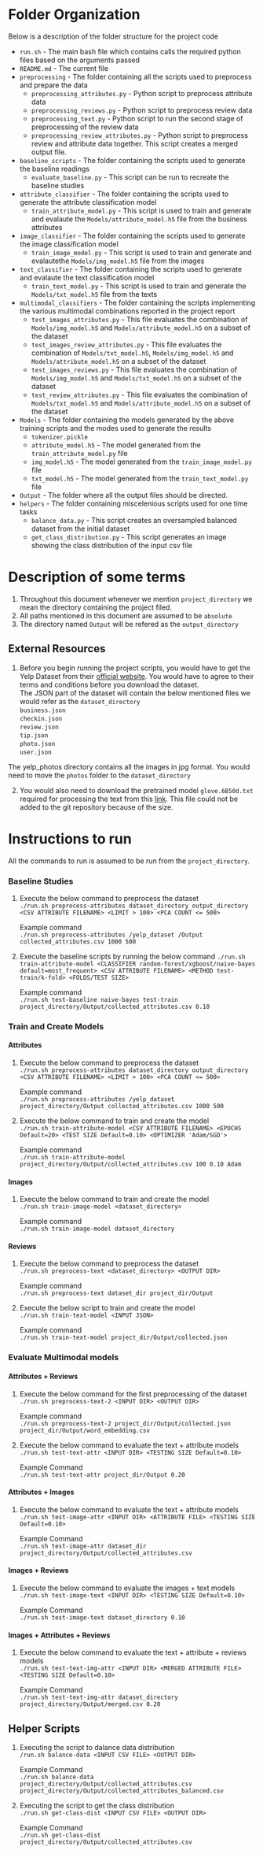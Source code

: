 # Folder Organization
Below is a description of the folder structure for the project code
* `run.sh` - The main bash file which contains calls the required python files based on the arguments passed
* `README.md` - The current file
* `preprocessing` - The folder containing all the scripts used to preprocess and prepare the data
    * `preprocessing_attributes.py` - Python script to preprocess attribute data
    * `preprocessing_reviews.py` - Python script to preprocess review data
    * `preprocessing_text.py` - Python script to run the second stage of preprocessing of the review data
    * `preprocessing_review_attributes.py` - Python script to preprocess review and attribute data together. This script creates a merged output file.
* `baseline_scripts` - The folder containing the scripts used to generate the baseline readings
    * `evaluate_baseline.py` - This script can be run to recreate the baseline studies
* `attribute_classifier` - The folder containing the scripts used to generate the attribute classification model
    * `train_attribute_model.py` - This script is used to train and generate and evalaute the `Models/attribute_model.h5` file from the business attributes
* `image_classifier` - The folder containing the scripts used to generate the image classification model
    * `train_image_model.py` - This script is used to train and generate and evalautethe `Models/img_model.h5` file from the images
* `text_classifier` - The folder containing the scripts used to generate and evalaute the text classification model
    * `train_text_model.py` -  This script is used to train and generate the `Models/txt_model.h5` file from the texts
* `multimodal_classifiers` - The folder containing the scripts implementing the various multimodal combinations reported in the project report
    * `test_images_attributes.py` - This file evaluates the combination of `Models/img_model.h5` and `Models/attribute_model.h5` on a subset of the dataset
    * `test_images_review_attributes.py` - This file evaluates the combination of `Models/txt_model.h5`, `Models/img_model.h5` and `Models/attribute_model.h5` on a subset of the dataset
    * `test_images_reviews.py` - This file evaluates the combination of `Models/img_model.h5` and `Models/txt_model.h5` on a subset of the dataset
    * `test_review_attributes.py` - This file evaluates the combination of `Models/txt_model.h5` and `Models/attribute_model.h5` on a subset of the dataset
* `Models` - The folder containing the models generated by the above training scripts and the modes used to generate the results
    * `tokenizer.pickle`
    * `attribute_model.h5` - The model generated from the `train_attribute_model.py` file
    * `img_model.h5` - The model generated from the `train_image_model.py` file
    * `txt_model.h5` - The model generated from the `train_text_model.py` file
* `Output` - The folder where all the output files should be directed.
* `helpers` - The folder containing miscelenious scripts used for one time tasks
    * `balance_data.py` - This script creates an oversampled balanced dataset from the initial dataset
    * `get_class_distribution.py` - This script generates an image showing the class distribution of the input csv file

# Description of some terms
1. Throughout this document whenever we mention `project_directory` we mean the directory containing the project filed.
2. All paths mentioned in this document are assumed to be `absolute`
3. The directory named `Output` will be refered as the `output_directory`


## External Resources
1. Before you begin running the project scripts, you would have to get the Yelp Dataset from their [official website](https://www.yelp.com/dataset). You would have to agree to their terms and conditions before you download the dataset.  
The JSON part of the dataset will contain the below mentioned files we would refer as the `dataset_directory`  
`business.json`  
`checkin.json`  
`review.json`  
`tip.json`  
`photo.json`  
`user.json`  

The yelp_photos directory contains all the images in jpg format. You would need to move the `photos` folder to the `dataset_directory`

2. You would also need to download the pretrained model `glove.6B50d.txt` required for processing the text from this [link](https://drive.google.com/file/d/1ccU_KCgamY6X30JlnVmactkMFp4D1uoZ/view?usp=sharing). This file could not be added to the git repository because of the size.

# Instructions to run
All the commands to run is assumed to be run from the `project_directory`.

### Baseline Studies
1.  Execute the below command to preprocess the dataset  
    `./run.sh preprocess-attributes dataset_directory output_directory <CSV ATTRIBUTE FILENAME> <LIMIT > 100> <PCA COUNT <= 500>`  

    Example command  
    `./run.sh preprocess-attributes /yelp_dataset /Output collected_attributes.csv 1000 500`

2.  Execute the baseline scripts by running the below command
    `./run.sh train-attribute-model <CLASSIFIER random-forest/xgboost/naive-bayes default=most_frequent> <CSV ATTRIBUTE FILENAME> <METHOD test-train/k-fold> <FOLDS/TEST SIZE>`  

    Example command  
    `./run.sh test-baseline naive-bayes test-train project_directory/Output/collected_attributes.csv 0.10`

### Train and Create Models
#### Attributes
1. Execute the below command to preprocess the dataset  
    `./run.sh preprocess-attributes dataset_directory output_directory <CSV ATTRIBUTE FILENAME> <LIMIT > 100> <PCA COUNT <= 500>`  

    Example command  
    `./run.sh preprocess-attributes /yelp_dataset project_directory/Output collected_attributes.csv 1000 500`

2. Execute the below command to train and create the model  
    `./run.sh train-attribute-model <CSV ATTRIBUTE FILENAME> <EPOCHS Default=20> <TEST SIZE Default=0.10> <OPTIMIZER 'Adam/SGD'>`  

    Example command  
    `./run.sh train-attribute-model project_directory/Output/collected_attributes.csv 100 0.10 Adam`

#### Images
1. Execute the below command to train and create the model  
    `./run.sh train-image-model <dataset_directory>`

    Example command  
    `./run.sh train-image-model dataset_directory`

#### Reviews
1. Execute the below command to preprocess the dataset  
    `./run.sh preprocess-text <dataset_directory> <OUTPUT DIR>`  

    Example command  
    `./run.sh preprocess-text dataset_dir project_dir/Output`

2.  Execute the below script to train and create the model  
    `./run.sh train-text-model <INPUT JSON>`  

    Example command  
    `./run.sh train-text-model project_dir/Output/collected.json`

### Evaluate Multimodal models
#### Attributes + Reviews
1. Execute the below command for the first preprocessing of the dataset  
    `./run.sh preprocess-text-2 <INPUT DIR> <OUTPUT DIR>`  

    Example command  
    `./run.sh preprocess-text-2 project_dir/Output/collected.json project_dir/Output/word_embedding.csv`

2. Execute the below command to evaluate the text + attribute models  
    `./run.sh test-text-attr <INPUT DIR> <TESTING SIZE Default=0.10>`  

    Example Command  
    `./run.sh test-text-attr project_dir/Output 0.20`

#### Attributes + Images  
1. Execute the below command to evaluate the text + attribute models  
    `./run.sh test-image-attr <INPUT DIR> <ATTRIBUTE FILE> <TESTING SIZE Default=0.10>`  

    Example Command  
    `./run.sh test-image-attr dataset_dir project_directory/Output/collected_attributes.csv`

#### Images + Reviews
1. Execute the below command to evaluate the images + text models  
    `./run.sh test-image-text <INPUT DIR> <TESTING SIZE Default=0.10>`  

    Example Command  
    `./run.sh test-image-text dataset_directory 0.10`

#### Images + Attributes + Reviews
1. Execute the below command to evaluate the text + attribute + reviews models  
    `./run.sh test-text-img-attr <INPUT DIR> <MERGED ATTRIBUTE FILE> <TESTING SIZE Default=0.10>`  

    Example Command  
    `./run.sh test-text-img-attr dataset_directory project_directory/Output/merged.csv 0.20`

## Helper Scripts
1.  Executing the script to dalance data distribution  
    `/run.sh balance-data <INPUT CSV FILE> <OUTPUT DIR>`  

    Example Command  
    `./run.sh balance-data project_directory/Output/collected_attributes.csv project_directory/Output/collected_attributes_balanced.csv`

2.  Executing the script to get the class distribution  
    `./run.sh get-class-dist <INPUT CSV FILE> <OUTPUT DIR>`  

    Example Command  
    `./run.sh get-class-dist project_directory/Output/collected_attributes.csv`
